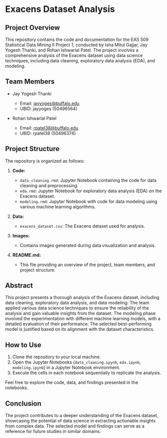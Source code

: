 # Exacens Dataset Analysis

## Project Overview
This repository contains the code and documentation for the EAS 509 Statistical Data Mining II Project 1, conducted by Isha Mitul Gajjar, Jay Yogesh Thanki, and Rohan Ishwarlal Patel. The project involves a comprehensive analysis of the Exacens dataset using data science techniques, including data cleaning, exploratory data analysis (EDA), and modeling.

## Team Members

- Jay Yogesh Thanki
  - Email: jayyoges@buffalo.edu
  - UBID: jayyoges (50496564)

- Rohan Ishwarlal Patel
  - Email: rpatel38@buffalo.edu
  - UBID: rpatel38 (50496374)

## Project Structure
The repository is organized as follows:

1. **Code:**
   - `data_cleaning.rmd`: Jupyter Notebook containing the code for data cleaning and preprocessing.
   - `eda.rmd`: Jupyter Notebook for exploratory data analysis (EDA) on the Exacens dataset.
   - `modeling.rmd`: Jupyter Notebook with code for data modeling using various machine learning algorithms.

2. **Data:**
   - `exacens_dataset.csv`: The Exacens dataset used for analysis.

3. **Images:**
   - Contains images generated during data visualization and analysis.

4. **README.md:**
   - This file providing an overview of the project, team members, and project structure.

## Abstract
This project presents a thorough analysis of the Exacens dataset, including data cleaning, exploratory data analysis, and data modeling. The team applied various data science techniques to ensure the reliability of the analysis and gain valuable insights from the dataset. The modeling phase involved the experimentation with different machine learning models, with a detailed evaluation of their performance. The selected best-performing model is justified based on its alignment with the dataset characteristics.

## How to Use
1. Clone the repository to your local machine.
2. Open the Jupyter Notebooks (`data_cleaning.ipynb`, `eda.ipynb`, `modeling.ipynb`) in a Jupyter Notebook environment.
3. Execute the cells in each notebook sequentially to replicate the analysis.

Feel free to explore the code, data, and findings presented in the notebooks.

## Conclusion
The project contributes to a deeper understanding of the Exacens dataset, showcasing the potential of data science in extracting actionable insights from complex data. The selected model and findings can serve as a reference for future studies in similar domains.
